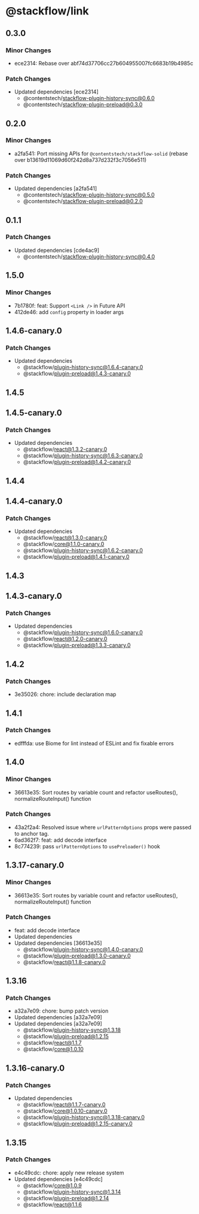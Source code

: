 # @stackflow/link

## 0.3.0

### Minor Changes

- ece2314: Rebase over abf74d37706cc27b604955007fc6683b19b4985c

### Patch Changes

- Updated dependencies [ece2314]
  - @contentstech/stackflow-plugin-history-sync@0.6.0
  - @contentstech/stackflow-plugin-preload@0.3.0

## 0.2.0

### Minor Changes

- a2fa541: Port missing APIs for `@contentstech/stackflow-solid` (rebase over b13619d11069d60f242d8a737d232f3c7056e511)

### Patch Changes

- Updated dependencies [a2fa541]
  - @contentstech/stackflow-plugin-history-sync@0.5.0
  - @contentstech/stackflow-plugin-preload@0.2.0

## 0.1.1

### Patch Changes

- Updated dependencies [cde4ac9]
  - @contentstech/stackflow-plugin-history-sync@0.4.0

## 1.5.0

### Minor Changes

- 7b1780f: feat: Support `<Link />` in Future API
- 412de46: add `config` property in loader args

## 1.4.6-canary.0

### Patch Changes

- Updated dependencies
  - @stackflow/plugin-history-sync@1.6.4-canary.0
  - @stackflow/plugin-preload@1.4.3-canary.0

## 1.4.5

## 1.4.5-canary.0

### Patch Changes

- Updated dependencies
  - @stackflow/react@1.3.2-canary.0
  - @stackflow/plugin-history-sync@1.6.3-canary.0
  - @stackflow/plugin-preload@1.4.2-canary.0

## 1.4.4

## 1.4.4-canary.0

### Patch Changes

- Updated dependencies
  - @stackflow/react@1.3.0-canary.0
  - @stackflow/core@1.1.0-canary.0
  - @stackflow/plugin-history-sync@1.6.2-canary.0
  - @stackflow/plugin-preload@1.4.1-canary.0

## 1.4.3

## 1.4.3-canary.0

### Patch Changes

- Updated dependencies
  - @stackflow/plugin-history-sync@1.6.0-canary.0
  - @stackflow/react@1.2.0-canary.0
  - @stackflow/plugin-preload@1.3.3-canary.0

## 1.4.2

### Patch Changes

- 3e35026: chore: include declaration map

## 1.4.1

### Patch Changes

- edfffda: use Biome for lint instead of ESLint and fix fixable errors

## 1.4.0

### Minor Changes

- 36613e35: Sort routes by variable count and refactor useRoutes(), normalizeRouteInput() function

### Patch Changes

- 43a2f2a4: Resolved issue where `urlPatternOptions` props were passed to anchor tag.
- 6ad362f7: feat: add decode interface
- 8c774239: pass `urlPatternOptions` to `usePreloader()` hook

## 1.3.17-canary.0

### Minor Changes

- 36613e35: Sort routes by variable count and refactor useRoutes(), normalizeRouteInput() function

### Patch Changes

- feat: add decode interface
- Updated dependencies
- Updated dependencies [36613e35]
  - @stackflow/plugin-history-sync@1.4.0-canary.0
  - @stackflow/plugin-preload@1.3.0-canary.0
  - @stackflow/react@1.1.8-canary.0

## 1.3.16

### Patch Changes

- a32a7e09: chore: bump patch version
- Updated dependencies [a32a7e09]
- Updated dependencies [a32a7e09]
  - @stackflow/plugin-history-sync@1.3.18
  - @stackflow/plugin-preload@1.2.15
  - @stackflow/react@1.1.7
  - @stackflow/core@1.0.10

## 1.3.16-canary.0

### Patch Changes

- Updated dependencies
  - @stackflow/react@1.1.7-canary.0
  - @stackflow/core@1.0.10-canary.0
  - @stackflow/plugin-history-sync@1.3.18-canary.0
  - @stackflow/plugin-preload@1.2.15-canary.0

## 1.3.15

### Patch Changes

- e4c49cdc: chore: apply new release system
- Updated dependencies [e4c49cdc]
  - @stackflow/core@1.0.9
  - @stackflow/plugin-history-sync@1.3.14
  - @stackflow/plugin-preload@1.2.14
  - @stackflow/react@1.1.6
